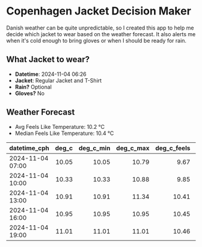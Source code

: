 
# Copenhagen Jacket Decision Maker

Danish weather can be quite unpredictable, so I created this app to help me decide which jacket to wear based on the weather forecast. 
It also alerts me when it's cold enough to bring gloves or when I should be ready for rain.

## What Jacket to wear?

- **Datetime**: 2024-11-04 06:26
- **Jacket**: Regular Jacket and T-Shirt
- **Rain?** Optional
- **Gloves?** No

## Weather Forecast
- Avg Feels Like Temperature: 10.2 °C
- Median Feels Like Temperature: 10.4 °C

| datetime_cph     |   deg_c |   deg_c_min |   deg_c_max |   deg_c_feels | weather   | wind   | rain   |
|:-----------------|--------:|------------:|------------:|--------------:|:----------|:-------|:-------|
| 2024-11-04 07:00 |   10.05 |       10.05 |       10.79 |          9.67 | Rain      | Low    | Low    |
| 2024-11-04 10:00 |   10.33 |       10.33 |       10.88 |          9.85 | Clouds    | Low    | None   |
| 2024-11-04 13:00 |   10.91 |       10.91 |       11.34 |         10.41 | Clouds    | Low    | None   |
| 2024-11-04 16:00 |   10.95 |       10.95 |       10.95 |         10.45 | Rain      | Low    | Low    |
| 2024-11-04 19:00 |   11.01 |       11.01 |       11.01 |         10.46 | Clouds    | Low    | None   |
        